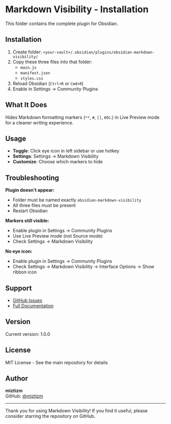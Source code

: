 # Markdown Visibility - Installation

This folder contains the complete plugin for Obsidian.

## Installation

1. Create folder: `<your-vault>/.obsidian/plugins/obsidian-markdown-visibility/`
2. Copy these three files into that folder:
   - `main.js`
   - `manifest.json`
   - `styles.css`
3. Reload Obsidian (`Ctrl+R` or `Cmd+R`)
4. Enable in Settings → Community Plugins

## What It Does

Hides Markdown formatting markers (`**`, `#`, `[]`, etc.) in Live Preview mode for a cleaner writing experience.

## Usage

- **Toggle**: Click eye icon in left sidebar or use hotkey
- **Settings**: Settings → Markdown Visibility
- **Customize**: Choose which markers to hide

## Troubleshooting

**Plugin doesn't appear:**
- Folder must be named exactly `obsidian-markdown-visibility`
- All three files must be present
- Restart Obsidian

**Markers still visible:**
- Enable plugin in Settings → Community Plugins
- Use Live Preview mode (not Source mode)
- Check Settings → Markdown Visibility

**No eye icon:**
- Enable plugin in Settings → Community Plugins
- Check Settings → Markdown Visibility → Interface Options → Show ribbon icon

## Support

- [GitHub Issues](https://github.com/miztizm/obsidian-markdown-visibility/issues)
- [Full Documentation](https://github.com/miztizm/obsidian-markdown-visibility)

## Version

Current version: 1.0.0

## License

MIT License - See the main repository for details

## Author

**miztizm**  
GitHub: [@miztizm](https://github.com/miztizm)

---

Thank you for using Markdown Visibility! If you find it useful, please consider starring the repository on GitHub.

